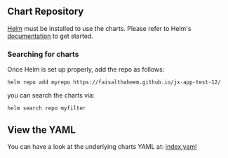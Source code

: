 
## Chart Repository

[Helm](https://helm.sh) must be installed to use the charts.
Please refer to Helm's [documentation](https://helm.sh/docs/) to get started.

### Searching for charts

Once Helm is set up properly, add the repo as follows:

    helm repo add myrepo https://faisalthaheem.github.io/jx-app-test-12/

you can search the charts via:

    helm search repo myfilter

## View the YAML

You can have a look at the underlying charts YAML at: [index.yaml](index.yaml)
